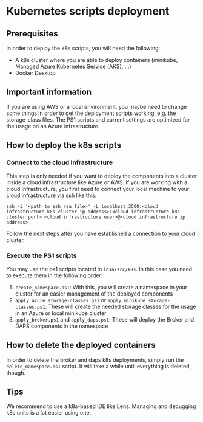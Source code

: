 # Kubernetes scripts deployment

## Prerequisites
In order to deploy the k8s scripts, you will need the following:

- A k8s cluster where you are able to deploy containers (minikube, Managed Azure Kubernetes Service (AKS), ...)
- Docker Desktop

## Important information
If you are using AWS or a local environment, you maybe need to change some things in order to get the deployment scripts working, e.g. the storage-class files. The PS1 scripts and current settings are optimized for the usage on an Azure infrastructure.

## How to deploy the k8s scripts

### Connect to the cloud infrastructure
This step is only needed if you want to deploy the components into a cluster inside a cloud infrastructure like Azure or AWS. If you are working with a cloud infrastructure, you first need to connect your local machine to your cloud infrastructure via ssh like this:

`ssh -i '<path to ssh rsa file>' -L localhost:3500:<cloud infrastructure k8s cluster ip address>:<cloud infrastructure k8s cluster port> <cloud infrastructure user>@<cloud infrastructure ip address>`

Follow the next steps after you have established a connection to your cloud cluster.

### Execute the PS1 scripts
You may use the ps1 scripts located in `idsa/src/k8s`. In this case you need to execute them in the following order:

1. `create_namespace.ps1`: With this, you will create a namespace in your cluster for an easier management of the deployed components
3. `apply_azure_storage-classes.ps1` or `apply_minikube_storage-classes.ps1`: These will create the needed storage classes for the usage in an Azure or local minikube cluster
5. `apply_broker.ps1` and `apply_daps.ps1`: These will deploy the Broker and DAPS components in the namespace

## How to delete the deployed containers
In order to delete the broker and daps k8s deployments, simply run the `delete_namespace.ps1` script. It will take a while until everything is deleted, though.

## Tips
We recommend to use a k8s-based IDE like Lens. Managing and debugging k8s units is a lot easier using one.

